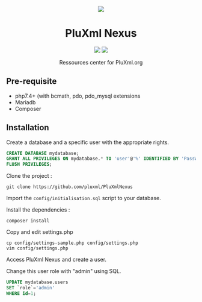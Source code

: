<p align="center">
    <img src="https://www.pluxml.org/themes/pluxml-org-1.0/img/plx-logo-bleu.png" />
    <h1 align="center">PluXml Nexus</h1>
</p>

<p align="center">
    <a href="https://www.pluxml.org/download/pluxml-latest.zip"><img src="https://badgen.net/github/release/pluxml/pluxml?icon=github" /></a>
    <a href="https://github.com/pluxml/PluXml/blob/master/readme/LICENSE"><img src="https://badgen.net/badge/license/GPL/green?icon=php" /></a>
</p>

<p align="center">Ressources center for PluXml.org</p>

Pre-requisite
----------------------------
* php7.4+ (with bcmath, pdo, pdo_mysql extensions
* Mariadb
* Composer

Installation
----------------------------

Create a database and a specific user with the appropriate rights.
```sql
CREATE DATABASE mydatabase;
GRANT ALL PRIVILEGES ON mydatabase.* TO 'user'@'%' IDENTIFIED BY 'PassWord';
FLUSH PRIVILEGES;
```
Clone the project :
```shell
git clone https://github.com/pluxml/PluXmlNexus
```
Import the `config/initialisation.sql` script to your database.

Install the dependencies :
```shell
composer install
```
Copy and edit settings.php
```shell
cp config/settings-sample.php config/settings.php
vim config/settings.php
```
Access PluXml Nexus and create a user.

Change this user role with "admin" using SQL.
```sql
UPDATE mydatabase.users
SET `role`='admin'
WHERE id=1;
```
